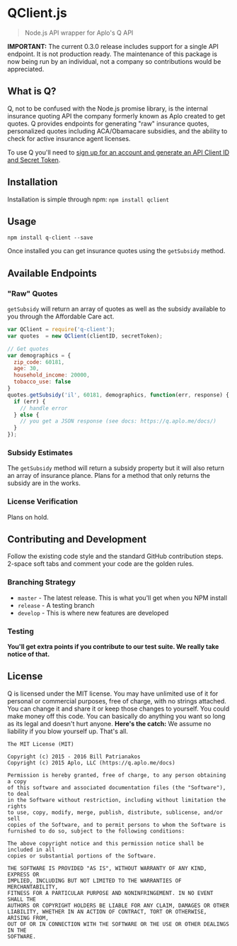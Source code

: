 # QClient.js

> Node.js API wrapper for Aplo's Q API

__IMPORTANT:__ The current 0.3.0 release includes support for a single API endpoint. It is not production ready. The maintenance of this package is now being run by an individual, not a company so contributions would be appreciated.


## What is Q?

Q, not to be confused with the Node.js promise library, is the internal insurance quoting API the company formerly known as Aplo created to get quotes. Q provides endpoints for generating "raw" insurance quotes, personalized quotes including ACA/Obamacare subsidies, and the ability to check for active insurance agent licenses.

To use Q you'll need to [sign up for an account and generate an API Client ID and Secret Token](https://q.aploquote.com).

## Installation

Installation is simple through npm: `npm install qclient`

## Usage

```
npm install q-client --save
```

Once installed you can get insurance quotes using the `getSubsidy` method.

## Available Endpoints

### "Raw" Quotes

`getSubsidy` will return an array of quotes as well as the subsidy available to you through the Affordable Care act.

```js
var QClient = require('q-client');
var quotes  = new QClient(clientID, secretToken);

// Get quotes
var demographics = {
  zip_code: 60181,
  age: 30,
  household_income: 20000,
  tobacco_use: false 
}
quotes.getSubsidy('il', 60181, demographics, function(err, response) {
  if (err) {
    // handle error
  } else {
    // you get a JSON response (see docs: https://q.aplo.me/docs/)
  }
});
```

### Subsidy Estimates

The `getSubsidy` method will return a subsidy property but it will also return an array of insurance plance. Plans for a method that only returns the subsidy are in the works.

### License Verification

Plans on hold.

## Contributing and Development

Follow the existing code style and the standard GitHub contribution steps. 2-space soft tabs and comment your code are the golden rules.

### Branching Strategy

* `master` - The latest release. This is what you'll get when you NPM install
* `release` - A testing branch
* `develop` - This is where new features are developed

### Testing

__You'll get extra points if you contribute to our test suite. We really take notice of that.__

## License

Q is licensed under the MIT license. You may have unlimited use of it for personal or commercial purposes, free of charge, with no strings attached. You can change it and share it or keep those changes to yourself. You could make money off this code. You can basically do anything you want so long as its legal and doesn't hurt anyone. __Here's the catch:__ We assume no liability if you blow yourself up. That's all.

```
The MIT License (MIT)

Copyright (c) 2015 - 2016 Bill Patrianakos
Copyright (c) 2015 Aplo, LLC (https://q.aplo.me/docs)

Permission is hereby granted, free of charge, to any person obtaining a copy
of this software and associated documentation files (the "Software"), to deal
in the Software without restriction, including without limitation the rights
to use, copy, modify, merge, publish, distribute, sublicense, and/or sell
copies of the Software, and to permit persons to whom the Software is
furnished to do so, subject to the following conditions:

The above copyright notice and this permission notice shall be included in all
copies or substantial portions of the Software.

THE SOFTWARE IS PROVIDED "AS IS", WITHOUT WARRANTY OF ANY KIND, EXPRESS OR
IMPLIED, INCLUDING BUT NOT LIMITED TO THE WARRANTIES OF MERCHANTABILITY,
FITNESS FOR A PARTICULAR PURPOSE AND NONINFRINGEMENT. IN NO EVENT SHALL THE
AUTHORS OR COPYRIGHT HOLDERS BE LIABLE FOR ANY CLAIM, DAMAGES OR OTHER
LIABILITY, WHETHER IN AN ACTION OF CONTRACT, TORT OR OTHERWISE, ARISING FROM,
OUT OF OR IN CONNECTION WITH THE SOFTWARE OR THE USE OR OTHER DEALINGS IN THE
SOFTWARE.
```
